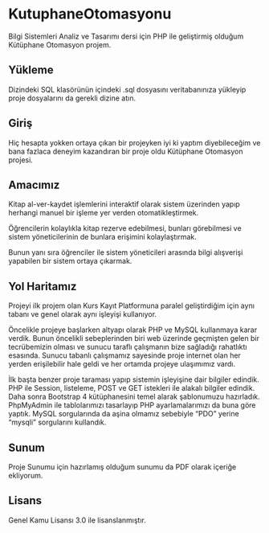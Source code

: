 # KutuphaneOtomasyonu

Bilgi Sistemleri Analiz ve Tasarımı dersi için PHP ile geliştirmiş olduğum Kütüphane Otomasyon projem.

## Yükleme

Dizindeki SQL klasörünün içindeki .sql dosyasını veritabanınıza yükleyip proje dosyalarını da gerekli dizine atın.


## Giriş

Hiç hesapta yokken ortaya çıkan bir projeyken iyi ki yaptım diyebileceğim ve bana fazlaca deneyim kazandıran bir proje oldu Kütüphane Otomasyon projesi.
## Amacımız

Kitap al-ver-kaydet işlemlerini interaktif olarak sistem üzerinden yapıp herhangi manuel bir işleme yer verden otomatikleştirmek. 

Öğrencilerin kolaylıkla kitap rezerve edebilmesi, bunları görebilmesi ve sistem yöneticilerinin de bunlara erişimini kolaylaştırmak. 

Bunun yanı sıra öğrenciler ile sistem yöneticileri arasında bilgi alışverişi yapabilen bir sistem ortaya çıkarmak.

## Yol Haritamız

Projeyi ilk projem olan Kurs Kayıt Platformuna paralel geliştirdiğim için aynı tabanı ve genel olarak aynı işleyişi kullanıyor.

Öncelikle projeye başlarken altyapı olarak PHP ve MySQL kullanmaya karar verdik. Bunun öncelikli sebeplerinden biri web üzerinde geçmişten gelen bir tecrübemizin olması ve sunucu taraflı çalışmanın bize sağladığı rahatlıktı esasında. Sunucu tabanlı çalışmamız sayesinde proje internet olan her yerden erişilebilir hale geldi ve her ortamda projeye ulaşımımız vardı.

İlk başta benzer proje taraması yapıp sistemin işleyişine dair bilgiler edindik. PHP ile Session, listeleme, POST ve GET istekleri ile alakalı bilgiler edindik. Daha sonra Bootstrap 4 kütüphanesini temel alarak şablonumuzu hazırladık. PhpMyAdmin ile tablolarımızı tasarlayıp PHP ayarlamalarımızı da buna göre yaptık. MySQL sorgularında da aşina olmamız sebebiyle “PDO” yerine “mysqli” sorgularını kullandık.


## Sunum

Proje Sunumu için hazırlamış olduğum sunumu da PDF olarak içeriğe ekliyorum. 

## Lisans

Genel Kamu Lisansı 3.0 ile lisanslanmıştır.
